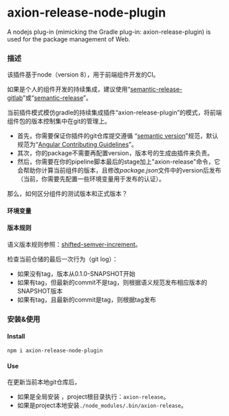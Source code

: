 # axion-release-node-plugin
A nodejs plug-in (mimicking the Gradle plug-in: axion-release-plugin) is used for the package management of Web.



### 描述

该插件基于node（version 8），用于前端组件开发的CI。

如果是个人的组件开发的持续集成，建议使用“[semantic-release-gitlab](https://gitlab.com/hutson/semantic-release-gitlab)”或“[semantic-release](https://github.com/semantic-release/semantic-release)”。

当前插件模式模仿gradle的持续集成插件“axion-release-plugin”的模式，将前端组件包的版本控制集中在git的管理上。

- 首先，你需要保证你插件的git仓库提交遵循 “[semantic version](https://semver.org/lang/zh-CN/)”规范，默认规范为“[Angular Contributing Guidelines](https://github.com/angular/angular/blob/master/CONTRIBUTING.md#type)”。
- 其次，你的package不需要再配置version，版本号的生成由插件来负责。
- 然后，你需要在你的pipeline脚本最后的stage加上"axion-release"命令，它会帮助你计算当前组件的版本，且修改*package.json*文件中的version后发布（当前，你需要先配置一些环境变量用于发布的认证）。


那么，如何区分组件的测试版本和正式版本？



#### 环境变量



#### 版本规则

语义版本规则参照：[shifted-semver-increment](https://gitlab.com/hyper-expanse/open-source/shifted-semver-increment#readme)。

检查当前仓储的最后一次行为（git log）：

- 如果没有tag，版本从0.1.0-SNAPSHOT开始
- 如果有tag，但最新的commit不是tag，则根据语义规范发布相应版本的SNAPSHOT版本
- 如果有tag，且最新的commit是tag，则根据tag发布







### 安装&使用

#### Install

`npm i axion-release-node-plugin`

#### Use

在更新当前本地git仓库后，

- 如果是全局安装 ，project根目录执行：`axion-release`。
- 如果是project本地安装`./node_modules/.bin/axion-release`。



